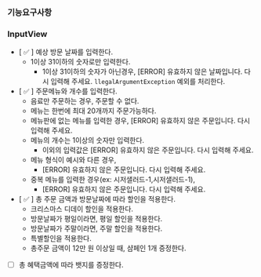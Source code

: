 ### 기능요구사항

### InputView

- [ ✅ ] 예상 방문 날짜를 입력한다.
    - 1이상 31이하의 숫자로만 입력한다.
        - 1이상 31이하의 숫자가 아닌경우, [ERROR] 유효하지 않은 날짜입니다. 다시 입력해 주세요. `llegalArgumentException` 예외를 처리한다.
- [ ✅ ] 주문메뉴와 개수를 입력한다.
    - 음료만 주문하는 경우, 주문할 수 없다.
    - 메뉴는 한번에 최대 20개까지 주문가능하다.
    - 메뉴판에 없는 메뉴를 입력한 경우, [ERROR] 유효하지 않은 주문입니다. 다시 입력해 주세요.
    - 메뉴의 개수는 1이상의 숫자만 입력한다.
        - 이외의 입력값은 [ERROR] 유효하지 않은 주문입니다. 다시 입력해 주세요.
    - 메뉴 형식이 예시와 다른 경우,
        - [ERROR] 유효하지 않은 주문입니다. 다시 입력해 주세요.
    - 중복 메뉴를 입력한 경우(ex: 시저샐러드-1,시저샐러드-1),
        - [ERROR] 유효하지 않은 주문입니다. 다시 입력해 주세요.
- [ ✅ ] 총 주문 금액과 방문날짜에 따라 할인을 적용한다.
    - 크리스마스 디데이 할인을 적용한다.
    - 방문날짜가 평일이라면, 평일 할인을 적용한다.
    - 방문날짜가 주말이라면, 주말 할인을 적용한다.
    - 특별할인을 적용한다.
    - 총주문 금액이 12만 원 이상일 때, 샴페인 1개 증정한다.
- [ ] 총 혜택금액에 따라 뱃지를 증정한다.
